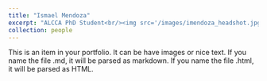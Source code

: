 ```yaml
---
title: "Ismael Mendoza"
excerpt: "ALCCA PhD Student<br/><img src='/images/imendoza_headshot.jpg' width='300'>"
collection: people
---
```


This is an item in your portfolio. It can be have images or nice text. If you name the file .md, it will be parsed as markdown. If you name the file .html, it will be parsed as HTML. 
